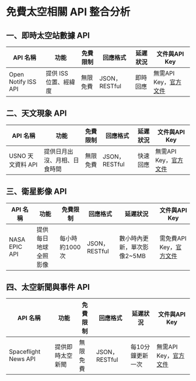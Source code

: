 # 免費太空相關 API 整合分析

## 一、即時太空站數據 API

| API 名稱 | 功能 | 免費限制 | 回應格式 | 延遲狀況 | 文件與API Key |
|----------|------|----------|----------|----------|---------------|
| Open Notify ISS API | 提供 ISS 位置、經緯度 | 無限免費 | JSON，RESTful | 即時回應 | 無需API Key，[官方文件](http://open-notify.org/) |

## 二、天文現象 API

| API 名稱 | 功能 | 免費限制 | 回應格式 | 延遲狀況 | 文件與API Key |
|----------|------|----------|----------|----------|---------------|
| USNO 天文資料 API | 提供日月出沒、月相、日食時間 | 無限免費 | JSON，RESTful | 快速回應 | 無需API Key，[官方文件](https://aa.usno.navy.mil/data/api) |

## 三、衛星影像 API

| API 名稱 | 功能 | 免費限制 | 回應格式 | 延遲狀況 | 文件與API Key |
|----------|------|----------|----------|----------|---------------|
| NASA EPIC API | 提供每日地球全照影像 | 每小時約1000次 | JSON，RESTful | 數小時內更新，單次影像2~5MB | 需免費API Key，[官方文件](https://api.nasa.gov/) |

## 四、太空新聞與事件 API

| API 名稱 | 功能 | 免費限制 | 回應格式 | 延遲狀況 | 文件與API Key |
|----------|------|----------|----------|----------|---------------|
| Spaceflight News API | 提供即時太空新聞 | 無限免費 | JSON，RESTful | 每10分鐘更新一次 | 無需API Key，[官方文件](https://spaceflightnewsapi.net/) |

